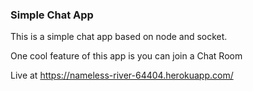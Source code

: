 ### Simple Chat App

This is a simple chat app based on node and socket.

One cool feature of this app is you can join a Chat Room

Live at https://nameless-river-64404.herokuapp.com/